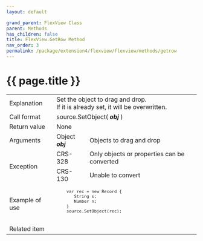 ```yaml
---
layout: default

grand_parent: FlexView Class
parent: Methods
has_children: false
title: FlexView.GetRow Method
nav_order: 3
permalink: /package/extension4/flexview/flexview/methods/getrow
---
```

# {{ page.title }}

<table>
  <tr>
    <td>Explanation</td>
    <td colspan="2">Set the object to drag and drop.<br> If it is already set, it will be overwritten.</td>
  </tr>
  <tr>
    <td>Call format</td>
    <td colspan="2">source.SetObject( <b><i>obj</i></b> )</td>
  </tr>
  <tr>
    <td>Return value</td>
    <td colspan="2">None</td>
  </tr>  
  <tr>
    <td>Arguments</td>
    <td>Object <b><i>obj</i></b></td>
    <td>Objects to drag and drop</td>
  </tr>
  <tr>
    <td rowspan="2">Exception</td>
    <td>CRS-328</td>
    <td>Only objects or properties can be converted</td>
  </tr>
    <tr>
    <td>CRS-130</td>
    <td>Unable to convert</td>
  </tr>
  <tr>
    <td>Example of use</td>
    <td colspan="2"><code><pre>
    var rec = new Record {
       String s;
       Number n;
    }
    source.SetObject(rec);
    </pre></code></td>
  </tr>
  <tr>
    <td>Related item</td>
    <td colspan="2"></td>
  </tr>
</table>
